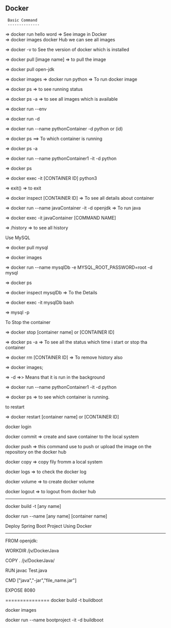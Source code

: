 Docker 
--------
     Basic Command
	 --------------
 =>   docker run hello word
=> See image in Docker   
    => docker images
docker Hub we can see all images 

=> docker -v     to See the version of docker which is installed

=> docker pull [image name]   =>  to pull the image 

=> docker pull open-jdk

=> docker images
=> docker run python  => To run docker image

=> docker ps    => to see running status

=> docker ps -a   => to see all images which is available

=> docker run --env 

=> docker run -d 

=> docker run --name pythonContainer -d python or (id) 

=> docker ps   ==> To which container is running

=> docker ps -a


=> docker run --name pythonContainer1 -it -d python

=> docker ps

=> docker exec -it [CONTAINER ID] python3

=> exit() => to exit

=> docker inspect [CONTAINER ID]  => To see all details about container

=> docker run --name javaContainer -it -d openjdk => To run java 



=> docker exec -it javaContainer [COMMAND NAME]

=> /history  => to see all history


Use MySQL

=> docker pull mysql

=> docker images

=> docker run --name mysqlDb -e MYSQL_ROOT_PASSWORD=root -d mysql

=> docker ps

=> docker inspect mysqlDb => To the Details 

=>  docker exec -it mysqlDb bash

=> mysql -p


To Stop the container 

=> docker stop [container name] or [CONTAINER ID] 



=> docker ps -a   => To see all the status which time i start or stop tha container

=> docker rm [CONTAINER ID]   => To remove history also

=> docker images;

=> -d   =>> Means that it is run in the background

=> docker run --name pythonContainer1 -it -d python

=> docker ps   => to see which container is running.

to restart 

=> docker restart [container name] or [CONTAINER ID]

docker login 

docker commit => create and save container to the local system

docker push  => this command use to push or upload the image on the repository on the docker hub

docker copy => copy fily fromm a local system

docker logs => to check the docker log 

docker volume => to create docker volume

docker logout => to logout from docker hub


--------------------------------------------------------------------



docker build -t [any name]

docker run --name [any name] [container name]


Deploy Spring Boot Project Using Docker

---------------------------------------
FROM openjdk:

WORKDIR /jv/DockerJava


COPY . /jv/DockerJava/

RUN javac Test.java

CMD ["java","-jar","file_name.jar"]

EXPOSE 8080


===============
docker build -t buildboot


docker images

docker run --name bootproject -it -d buildboot





















